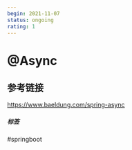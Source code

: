 ```yaml
---
begin: 2021-11-07
status: ongoing
rating: 1
---
```



# @Async


## 参考链接
https://www.baeldung.com/spring-async

##### 标签
#springboot 